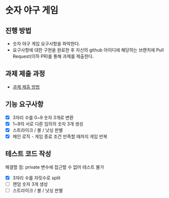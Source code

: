 # 숫자 야구 게임
## 진행 방법
* 숫자 야구 게임 요구사항을 파악한다.
* 요구사항에 대한 구현을 완료한 후 자신의 github 아이디에 해당하는 브랜치에 Pull Request(이하 PR)를 통해 과제를 제출한다.

## 과제 제출 과정
* [과제 제출 방법](https://github.com/next-step/nextstep-docs/tree/master/ent-precourse)

## 기능 요구사항
- [x] 3자리 수를 0~9 숫자 3개로 변환
- [x] 1~9의 서로 다른 임의의 숫자 3개 생성
- [x] 스트라이크 / 볼 / 낫싱 판별
- [x] 메인 로직 - 게임 종료 조건 만족할 때까지 게임 반복

## 테스트 코드 작성
해결할 점: private 변수에 접근할 수 없어 테스트 불가
- [x] 3자리 수를 자릿수로 split
- [ ] 랜덤 숫자 3개 생성
- [ ] 스트라이크 / 볼 / 낫싱 판별